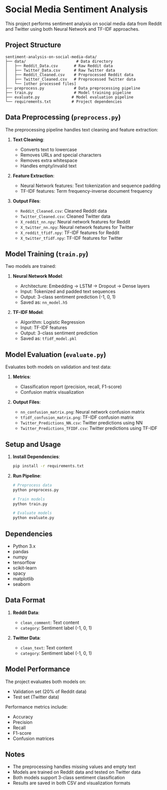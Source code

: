 # Social Media Sentiment Analysis

This project performs sentiment analysis on social media data from Reddit and Twitter using both Neural Network and TF-IDF approaches.

## Project Structure

```
sentiment-analysis-on-social-media-data/
├── data/                      # Data directory
│   ├── Reddit_Data.csv       # Raw Reddit data
│   ├── Twitter_Data.csv      # Raw Twitter data
│   ├── Reddit_Cleaned.csv    # Preprocessed Reddit data
│   ├── Twitter_Cleaned.csv   # Preprocessed Twitter data
│   └── [other processed files]
├── preprocess.py             # Data preprocessing pipeline
├── train.py                  # Model training pipeline
├── evaluate.py              # Model evaluation pipeline
└── requirements.txt         # Project dependencies
```

## Data Preprocessing (`preprocess.py`)

The preprocessing pipeline handles text cleaning and feature extraction:

1. **Text Cleaning**:
   - Converts text to lowercase
   - Removes URLs and special characters
   - Removes extra whitespace
   - Handles empty/invalid text

2. **Feature Extraction**:
   - Neural Network features: Text tokenization and sequence padding
   - TF-IDF features: Term frequency-inverse document frequency

3. **Output Files**:
   - `Reddit_Cleaned.csv`: Cleaned Reddit data
   - `Twitter_Cleaned.csv`: Cleaned Twitter data
   - `X_reddit_nn.npy`: Neural network features for Reddit
   - `X_twitter_nn.npy`: Neural network features for Twitter
   - `X_reddit_tfidf.npy`: TF-IDF features for Reddit
   - `X_twitter_tfidf.npy`: TF-IDF features for Twitter

## Model Training (`train.py`)

Two models are trained:

1. **Neural Network Model**:
   - Architecture: Embedding → LSTM → Dropout → Dense layers
   - Input: Tokenized and padded text sequences
   - Output: 3-class sentiment prediction (-1, 0, 1)
   - Saved as: `nn_model.h5`

2. **TF-IDF Model**:
   - Algorithm: Logistic Regression
   - Input: TF-IDF features
   - Output: 3-class sentiment prediction
   - Saved as: `tfidf_model.pkl`

## Model Evaluation (`evaluate.py`)

Evaluates both models on validation and test data:

1. **Metrics**:
   - Classification report (precision, recall, F1-score)
   - Confusion matrix visualization

2. **Output Files**:
   - `nn_confusion_matrix.png`: Neural network confusion matrix
   - `tfidf_confusion_matrix.png`: TF-IDF confusion matrix
   - `Twitter_Predictions_NN.csv`: Twitter predictions using NN
   - `Twitter_Predictions_TFIDF.csv`: Twitter predictions using TF-IDF

## Setup and Usage

1. **Install Dependencies**:
   ```bash
   pip install -r requirements.txt
   ```

2. **Run Pipeline**:
   ```bash
   # Preprocess data
   python preprocess.py
   
   # Train models
   python train.py
   
   # Evaluate models
   python evaluate.py
   ```

## Dependencies

- Python 3.x
- pandas
- numpy
- tensorflow
- scikit-learn
- spacy
- matplotlib
- seaborn

## Data Format

1. **Reddit Data**:
   - `clean_comment`: Text content
   - `category`: Sentiment label (-1, 0, 1)

2. **Twitter Data**:
   - `clean_text`: Text content
   - `category`: Sentiment label (-1, 0, 1)

## Model Performance

The project evaluates both models on:
- Validation set (20% of Reddit data)
- Test set (Twitter data)

Performance metrics include:
- Accuracy
- Precision
- Recall
- F1-score
- Confusion matrices

## Notes

- The preprocessing handles missing values and empty text
- Models are trained on Reddit data and tested on Twitter data
- Both models support 3-class sentiment classification
- Results are saved in both CSV and visualization formats
